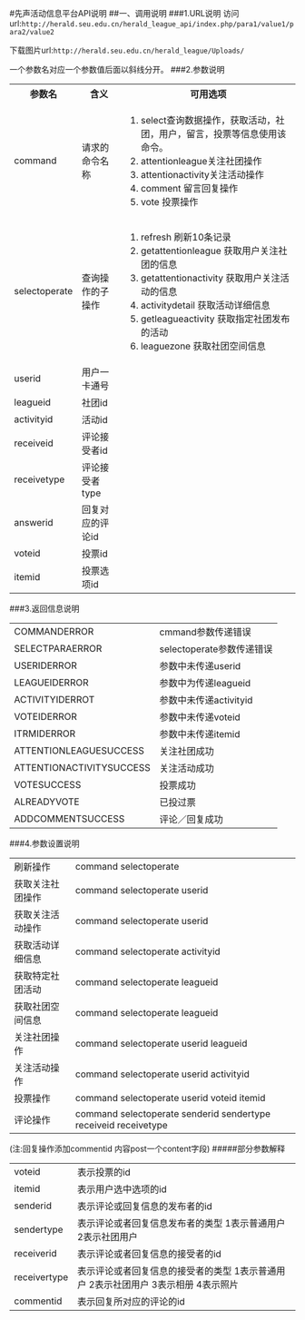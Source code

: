 #先声活动信息平台API说明
##一、调用说明
###1.URL说明
访问url:`http://herald.seu.edu.cn/herald_league_api/index.php/para1/value1/para2/value2`

下载图片url:`http://herald.seu.edu.cn/herald_league/Uploads/`

一个参数名对应一个参数值后面以斜线分开。
###2.参数说明
<table>
<tr><th>参数名</th><th>含义</th><th>可用选项</th></tr>
<tr>
<td>command</td>
<td>请求的命令名称</td>
<td>
<ol>
<li>select查询数据操作，获取活动，社团，用户，留言，投票等信息使用该命令。
<li>attentionleague关注社团操作
<li>attentionactivity关注活动操作
<li>comment 留言回复操作
<li>vote 投票操作
</ol>
</td>
</tr>
<tr>
<td>selectoperate</td>
<td>查询操作的子操作</td>
<td>
<ol>
<li>refresh 刷新10条记录
<li>getattentionleague 获取用户关注社团的信息
<li>getattentionactivity 获取用户关注活动的信息
<li>activitydetail 获取活动详细信息
<li>getleagueactivity 获取指定社团发布的活动
<li>leaguezone 获取社团空间信息
</ol>
</td>
</tr>
<tr>
<td>userid</td>
<td>用户一卡通号</td>
<td></td>
<tr/>
<tr>
<td>leagueid</td>
<td>社团id</td>
<td></td>
</tr>
<tr>
<td>activityid</td>
<td>活动id</td>
<td></td>
</tr>
<tr>
<td>receiveid</td>
<td>评论接受者id</td>
<td></td>
</tr>
<tr>
<td>receivetype</td>
<td>评论接受者type</td>
<td></td>
</tr>
<tr>
<td>answerid</td>
<td>回复对应的评论id</td>
<td></td>
</tr>
<tr>
<td>voteid</td>
<td>投票id</td>
<td></td>
</tr>
<tr>
<td>itemid</td>
<td>投票选项id</td>
<td></td>
</tr>
</table>
		 
###3.返回信息说明
<table>
<tr><td>COMMANDERROR</td><td>cmmand参数传递错误</td></tr>
<tr><td>SELECTPARAERROR</td><td>selectoperate参数传递错误</td></tr>
<tr><td>USERIDERROR</td><td>参数中未传递userid</td></tr>
<tr><td>LEAGUEIDERROR</td><td>参数中为传递leagueid</td></tr>
<tr><td>ACTIVITYIDERROT</td><td>参数中未传递activityid</td></tr>
<tr><td>VOTEIDERROR</td><td>参数中未传递voteid</td></tr>
<tr><td>ITRMIDERROR</td><td>参数中未传递itemid</td></tr>
<tr><td>ATTENTIONLEAGUESUCCESS</td><td>关注社团成功</td></tr>
<tr><td>ATTENTIONACTIVITYSUCCESS</td><td>关注活动成功</td></tr>
<tr><td>VOTESUCCESS</td><td>投票成功</td></tr>
<tr><td>ALREADYVOTE</td><td>已投过票</td></tr>
<tr><td>ADDCOMMENTSUCCESS</td><td>评论／回复成功</td></tr>
</table>
###4.参数设置说明
<table>
<tr><td>刷新操作</td><td>command selectoperate</td></tr>
<tr><td>获取关注社团操作</td><td>command selectoperate userid</td></tr>
<tr><td>获取关注活动操作</td><td>command selectoperate userid</td></tr>
<tr><td>获取活动详细信息</td><td>command selectoperate activityid</td></tr>
<tr><td>获取特定社团活动</td><td>command selectoperate leagueid</td></tr>
<tr><td>获取社团空间信息</td><td>command selectoperate leagueid</td></tr>
<tr><td>关注社团操作</td><td>command selectoperate userid leagueid</td></tr>
<tr><td>关注活动操作</td><td>command selectoperate userid activityid</td></tr>
<tr><td>投票操作</td><td>command selectoperate userid voteid itemid</td></tr>
<tr><td>评论操作</td><td>command selectoperate senderid sendertype receiveid receivetype</td></tr> 
</table>
(注:回复操作添加commentid 内容post一个content字段)
#####部分参数解释
<table>
<tr><td>voteid</td><td>表示投票的id</td></tr>
<tr><td>itemid</td><td>表示用户选中选项的id</td></tr>
<tr><td>senderid</td><td>表示评论或回复信息的发布者的id</td></tr>
<tr><td>sendertype</td><td>表示评论或者回复信息发布者的类型 1表示普通用户 2表示社团用户</td></tr>
<tr><td>receiverid</td><td>表示评论或者回复信息的接受者的id</td></tr>
<tr><td>receivertype</td><td>表示评论或者回复信息的接受者的类型 1表示普通用户 2表示社团用户 3表示相册 4表示照片</td></tr>
<tr><td>commentid</td><td>表示回复所对应的评论的id</td></tr>
<table>














